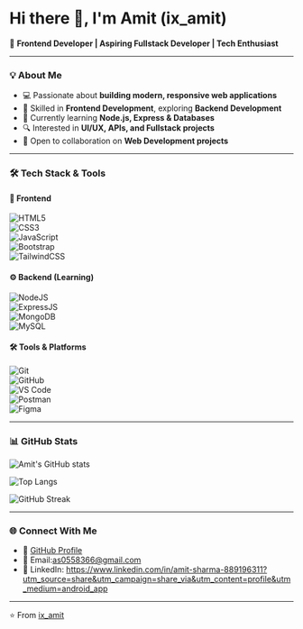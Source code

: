 # Hi there 👋, I'm Amit (ix_amit)

🚀 **Frontend Developer | Aspiring Fullstack Developer | Tech Enthusiast**

---

### 💡 About Me
- 💻 Passionate about **building modern, responsive web applications**  
- 🎯 Skilled in **Frontend Development**, exploring **Backend Development**  
- 🌱 Currently learning **Node.js, Express & Databases**  
- 🔍 Interested in **UI/UX, APIs, and Fullstack projects**  
- 🤝 Open to collaboration on **Web Development projects**  

---

### 🛠️ Tech Stack & Tools  

#### 🚀 Frontend  
![HTML5](https://img.shields.io/badge/HTML5-E34F26?style=for-the-badge&logo=html5&logoColor=white)  
![CSS3](https://img.shields.io/badge/CSS3-1572B6?style=for-the-badge&logo=css3&logoColor=white)  
![JavaScript](https://img.shields.io/badge/JavaScript-F7DF1E?style=for-the-badge&logo=javascript&logoColor=black)  
![Bootstrap](https://img.shields.io/badge/Bootstrap-7952B3?style=for-the-badge&logo=bootstrap&logoColor=white)  
![TailwindCSS](https://img.shields.io/badge/Tailwind_CSS-06B6D4?style=for-the-badge&logo=tailwindcss&logoColor=white)  

#### ⚙️ Backend (Learning)  
![NodeJS](https://img.shields.io/badge/Node.js-339933?style=for-the-badge&logo=node.js&logoColor=white)  
![ExpressJS](https://img.shields.io/badge/Express.js-000000?style=for-the-badge&logo=express&logoColor=white)  
![MongoDB](https://img.shields.io/badge/MongoDB-4EA94B?style=for-the-badge&logo=mongodb&logoColor=white)  
![MySQL](https://img.shields.io/badge/MySQL-005C84?style=for-the-badge&logo=mysql&logoColor=white)  

#### 🛠️ Tools & Platforms  
![Git](https://img.shields.io/badge/Git-F05032?style=for-the-badge&logo=git&logoColor=white)  
![GitHub](https://img.shields.io/badge/GitHub-181717?style=for-the-badge&logo=github&logoColor=white)  
![VS Code](https://img.shields.io/badge/VS%20Code-0078D4?style=for-the-badge&logo=visual-studio-code&logoColor=white)  
![Postman](https://img.shields.io/badge/Postman-FF6C37?style=for-the-badge&logo=postman&logoColor=white)  
![Figma](https://img.shields.io/badge/Figma-F24E1E?style=for-the-badge&logo=figma&logoColor=white)  

---

### 📊 GitHub Stats  
![Amit's GitHub stats](https://github-readme-stats.vercel.app/api?username=ix-amit&show_icons=true&theme=tokyonight)  

![Top Langs](https://github-readme-stats.vercel.app/api/top-langs/?username=ix-amit&layout=compact&theme=tokyonight)  

![GitHub Streak](https://streak-stats.demolab.com?user=ix-amit&theme=tokyonight&hide_border=true)  

---

### 🌐 Connect With Me  
- 💼 [GitHub Profile](https://github.com/ix-amit)  
- 📧 Email:as0558366@gmail.com 
- 💬 LinkedIn:  https://www.linkedin.com/in/amit-sharma-889196311?utm_source=share&utm_campaign=share_via&utm_content=profile&utm_medium=android_app

---

⭐️ From [ix_amit](https://github.com/ix-amit)
